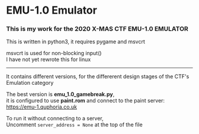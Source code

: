 # EMU-1.0 Emulator
### This is my work for the 2020 X-MAS CTF EMU-1.0 EMULATOR
This is written in python3, it requires pygame and msvcrt  

msvcrt is used for non-blocking input()  
I have not yet rewrote this for linux

---

It contains different versions, for the differerent design stages of the CTF's Emulation category

The best version is **emu_1.0_gamebreak.py**,  
it is configured to use **paint.rom** and connect to the paint server:  
https://emu-1.quphoria.co.uk

To run it without connecting to a server,  
Uncomment `server_address = None` at the top of the file

